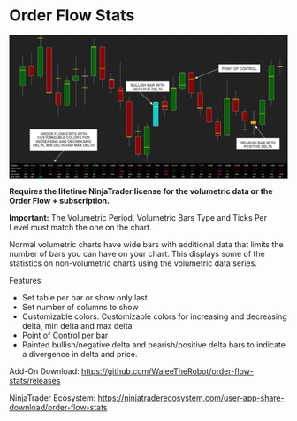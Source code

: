 # Order Flow Stats

<img src="./screenshot.png" alt="OrderFlowStats" style="display: block; margin: 0 auto">

**Requires the lifetime NinjaTrader license for the volumetric data or the Order Flow + subscription.**

**Important:** The Volumetric Period, Volumetric Bars Type and Ticks Per Level must match the one on the chart.

Normal volumetric charts have wide bars with additional data that limits the number of bars you can have on your chart. This displays some of the statistics on non-volumetric charts using the volumetric data series.

Features:

- Set table per bar or show only last
- Set number of columns to show
- Customizable colors. Customizable colors for increasing and decreasing delta, min delta and max delta
- Point of Control per bar
- Painted bullish/negative delta and bearish/positive delta bars to indicate a divergence in delta and price.

Add-On Download: https://github.com/WaleeTheRobot/order-flow-stats/releases

NinjaTrader Ecosystem: https://ninjatraderecosystem.com/user-app-share-download/order-flow-stats
